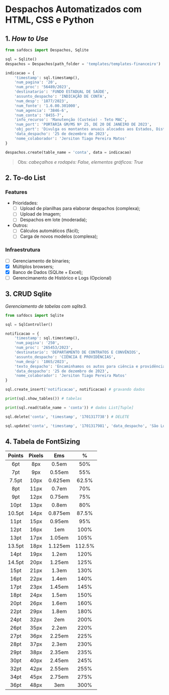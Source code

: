 # Despachos Automatizados com HTML, CSS e Python

## 1. _How to Use_

```python
from safdocs import Despachos, Sqlite

sql = Sqlite()
despachos = Despachos(path_folder = 'templates/templates-financeiro')

indicacao = {
    'timestamp': sql.timestamp(),
    'num_pagina': '20',
    'num_proc': '56489/2023', 
    'destinatario': 'FUNDO ESTADUAL DE SAÚDE', 
    'assunto_despacho': 'INDICAÇÃO DE CONTA', 
    'num_desp': '1877/2023', 
    'num_fonte': '1.6.00.301000', 
    'num_agencia': '3846-6',
    'num_conta': '8455-7', 
    'info_recurso': 'Manutenção (Custeio) - Teto MAC', 
    'num_port': 'PORTARIA GM/MS Nº 25, DE 20 DE JANEIRO DE 2023', 
    'obj_port': 'Divulga os montantes anuais alocados aos Estados, Distrito Federal e Municípios, destinados ao cofinanciamento das ações e serviços públicos de saúde no grupo de atençãode média e alta complexidade ambulatorial e hospitalar (Teto MAC).', 
    'data_despacho': '25 de dezembro de 2023',
    'nome_colaborador': 'Jersiton Tiago Pereira Matos'
}

despachos.create(table_name = 'conta', data = indicacao)
```

> Obs: _cabeçalhos e rodapés: False, elementos gráficos: True_

## 2. To-do List

### Features

- Prioridades:
    - [ ] Upload de planilhas para elaborar despachos (complexa);
    - [ ] Upload de Imagem;
    - [ ] Despachos em lote (moderada);

- Outros:
    - [ ] Cálculos automáticos (fácil);
    - [ ] Carga de novos modelos (complexa);

### Infraestrutura

- [ ] Gerenciamento de binaries;
- [x] Múltiplos browsers;
- [x] Banco de Dados (SQLite + Excel);
- [ ] Gerencimanento de Histórico e Logs (Opcional)

## 3. CRUD Sqlite

_Gerenciamento de tabelas com sqlite3._

```python
from safdocs import Sqlite

sql = SqlController()

notificacao = {
    'timestamp': sql.timestamp(),
    'num_pagina': '250',
    'num_proc': '265453/2023', 
    'destinatario': 'DEPARTAMENTO DE CONTRATOS E CONVÊNIOS', 
    'assunto_despacho': 'CIÊNCIA E PROVIDÊNCIAS', 
    'num_desp': '1865/2023', 
    'texto_despacho': 'Encaminhamos os autos para ciência e providências conforme fl. XX.',
    'data_despacho': '25 de dezembro de 2023',
    'nome_colaborador': 'Jersiton Tiago Pereira Matos'
}

sql.create_insert('notificacao', notificacao) # gravando dados

print(sql.show_tables()) # tabelas 

print(sql.read(table_name = 'conta')) # dados List[Tuple]

sql.delete('conta', 'timestamp', '1701317738') # DELETE

sql.update('conta', 'timestamp', '1701317981', 'data_despacho', 'São Luís (MA), 25 de dezembro de 2023') # UPDATE

```

## 4. Tabela de FontSizing

| Points  | Pixels  |   Ems    |    %    |
|:--------:|:--------:|:---------:|:--------:|
| 6pt     | 8px     | 0.5em    | 50%     |
| 7pt     | 9px     | 0.55em   | 55%     |
| 7.5pt   | 10px    | 0.625em  | 62.5%   |
| 8pt     | 11px    | 0.7em    | 70%     |
| 9pt     | 12px    | 0.75em   | 75%     |
| 10pt    | 13px    | 0.8em    | 80%     |
| 10.5pt  | 14px    | 0.875em  | 87.5%   |
| 11pt    | 15px    | 0.95em   | 95%     |
| 12pt    | 16px    | 1em      | 100%    |
| 13pt    | 17px    | 1.05em   | 105%    |
| 13.5pt  | 18px    | 1.125em  | 112.5%  |
| 14pt    | 19px    | 1.2em    | 120%    |
| 14.5pt  | 20px    | 1.25em   | 125%    |
| 15pt    | 21px    | 1.3em    | 130%    |
| 16pt    | 22px    | 1.4em    | 140%    |
| 17pt    | 23px    | 1.45em   | 145%    |
| 18pt    | 24px    | 1.5em    | 150%    |
| 20pt    | 26px    | 1.6em    | 160%    |
| 22pt    | 29px    | 1.8em    | 180%    |
| 24pt    | 32px    | 2em      | 200%    |
| 26pt    | 35px    | 2.2em    | 220%    |
| 27pt    | 36px    | 2.25em   | 225%    |
| 28pt    | 37px    | 2.3em    | 230%    |
| 29pt    | 38px    | 2.35em   | 235%    |
| 30pt    | 40px    | 2.45em   | 245%    |
| 32pt    | 42px    | 2.55em   | 255%    |
| 34pt    | 45px    | 2.75em   | 275%    |
| 36pt    | 48px    | 3em      | 300%    |
